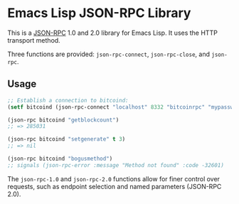 # Emacs Lisp JSON-RPC Library

This is a [JSON-RPC](http://json-rpc.org/) 1.0 and 2.0 library for
Emacs Lisp. It uses the HTTP transport method.

Three functions are provided: `json-rpc-connect`, `json-rpc-close`,
and `json-rpc`.

## Usage

```el
;; Establish a connection to bitcoind:
(setf bitcoind (json-rpc-connect "localhost" 8332 "bitcoinrpc" "mypassword"))

(json-rpc bitcoind "getblockcount")
;; => 285031

(json-rpc bitcoind "setgenerate" t 3)
;; => nil

(json-rpc bitcoind "bogusmethod")
;; signals (json-rpc-error :message "Method not found" :code -32601)
```

The `json-rpc-1.0` and `json-rpc-2.0` functions allow for finer
control over requests, such as endpoint selection and named parameters
(JSON-RPC 2.0).
